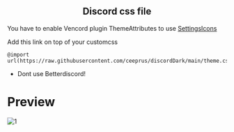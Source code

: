 <h2 align="center">Discord css file</h2>

You have to enable Vencord plugin ThemeAttributes to use [SettingsIcons](https://minidiscordthemes.github.io/SettingsIcons/SettingsIcons.theme.css)

Add this link on top of your customcss 

```
@import url(https://raw.githubusercontent.com/ceeprus/discordDark/main/theme.css);
```

- Dont use Betterdiscord!

# Preview
![1](https://github.com/user-attachments/assets/683ea764-4248-4d35-802d-106dd6fcb768)
